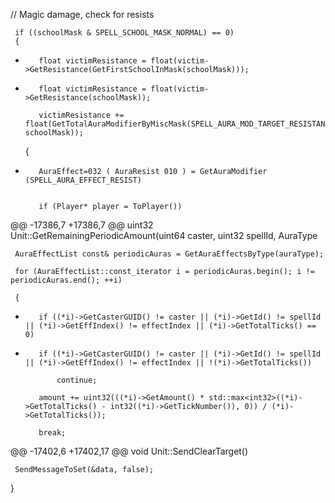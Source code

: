 // Magic damage, check for resists

     if ((schoolMask & SPELL_SCHOOL_MASK_NORMAL) == 0)
     {

-        float victimResistance = float(victim->GetResistance(GetFirstSchoolInMask(schoolMask)));

+        float victimResistance = float(victim->GetResistance(schoolMask));

         victimResistance += float(GetTotalAuraModifierByMiscMask(SPELL_AURA_MOD_TARGET_RESISTANCE, schoolMask));
         
     {

+        AuraEffect=032 ( AuraResist 010 ) = GetAuraModifier (SPELL_AURA_EFFECT_RESIST)
         

         if (Player* player = ToPlayer())
         
         

@@ -17386,7 +17386,7 @@ uint32 Unit::GetRemainingPeriodicAmount(uint64 caster, uint32 spellId, AuraType

     AuraEffectList const& periodicAuras = GetAuraEffectsByType(auraType);

     for (AuraEffectList::const_iterator i = periodicAuras.begin(); i != periodicAuras.end(); ++i)

     {

-        if ((*i)->GetCasterGUID() != caster || (*i)->GetId() != spellId || (*i)->GetEffIndex() != effectIndex || (*i)->GetTotalTicks() == 0)

+        if ((*i)->GetCasterGUID() != caster || (*i)->GetId() != spellId || (*i)->GetEffIndex() != effectIndex || !(*i)->GetTotalTicks())

             continue;

         amount += uint32(((*i)->GetAmount() * std::max<int32>((*i)->GetTotalTicks() - int32((*i)->GetTickNumber()), 0)) / (*i)->GetTotalTicks());

         break;

@@ -17402,6 +17402,17 @@ void Unit::SendClearTarget()
             
             

     SendMessageToSet(&data, false);

 }
